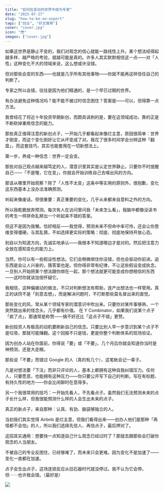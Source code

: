 ```yaml
---
title: "如何在变动的世界中成为专家"
date: "2025-07-27"
slug: "how-to-be-an-expert"
tags: ["创业", "好文推荐"]
cover: "cover.jpg"
icon: "😎"
images: ["cover.jpg"]
---
```

如果这世界是静止不变的，我们对观念的信心就能一路线性上升。某个想法经得起越多样、越严格的考验，就越可能是真的。许多人其实默默相信这一点——对「人性」这种变化不大的领域来说，这么想或许没错。



但对那些会变的东西——也就是几乎所有其他事物——你就不能再这样信任自己的判断了。



专家之所以会错，往往是因为他们精通的，是一个早已过期的世界。



有办法避免这种情况吗？能不能不被过时信念困住？答案是——可以，但得靠一点方法。



我曾经花了将近十年投资早期新创，而颇具讽刺的是，要在这领域成功，靠的正是不断砍掉重练信念的能力。



那些真正值得注意的新创点子，一开始几乎都看起来像烂主意，原因很简单：世界才刚变，而这个变化刚好让它从坏变成了对。我花了很多时间学会分辨这种「翻盘」，而这套技巧，其实也能套用在一切新想法上。



第一步，养成一种信念：世界一定会变。



那些对自己观点越来越笃定的人，潜意识里其实是认定世界静止。只要你不时提醒自己——「不是喔，它在变」，你就会开始训练自己去嗅出风的方向。



那该从哪里开始观察？除了「人性不太变」这条中等实用的原则外，很抱歉，变化这东西基本上没办法准确预测。



听起来像废话，但很重要：真正重要的变化，几乎从来都来自意料之外的方向。



所以我乾脆放弃预测。每次有人在访问里问我「未来怎么看」，我脑中都像没读书的考生一样拼命乱掰出一个听起来不错的答案。



但这不是因为我懒。恰好相反——我觉得，预测未来不但命中率可怜，还会让你思维变得僵硬。与其乱猜，不如选择更实际的策略：彻底、彻底地保持开放心态。



别自以为知道方向，先诚实地承认——我根本不知道哪边才是对的。然后把注意力全放在感知变化的能力上。



当然，你可以有一些假设性想法。它们会稍微绑住你没错，但也会驱动你前进。追东西是会让人兴奋的，猜答案也是。但你得非常有纪律，不让这些假设变成执念。
一旦别人开始把某个想法跟你绑在一起，那个想法就更可能变成你想相信的东西——这时你就该加倍怀疑它。



我相信，这种偏被动的做法，不只对判断想法有帮助，连产出想法也一样管用。真正的诀窍不是「刻意去想」，而是解决问题时，不打断那些莫名冒出来的直觉。



那些变化的风，常从某个领域专家的潜意识中吹出来。只要你对某件事够熟，一个突然跳出来的怪念头，几乎都有价值。
在 Y Combinator，如果我们说某个点子「疯了点」，那通常是称赞——搞不好还比「这点子不错」更赞。



新创投资人有极高的动机要刷新自己的信念。只要比别人早一步意识到某个点子不是垃圾，那就可能赚翻。这个回报不只是钱，更是你整个判断体系的现场验证。



因为创办人站在你面前，你得说「要」或「不要」，几个月后你就会知道你当时是神预测，还是大走眼。



那些说「不要」而错过 Google 的人（真的有几个），这笔帐会记一辈子。



凡是对想法要「下注」而非只评论的人，基本上都拥有这种自我纠错压力。任何人，只要愿意，也能拥有这种压力——你只要公开写下自己的判断。写在有标题、有持久性的地方——你会比闲聊时在意得多。



另一个我很常用的技巧：一开始先看人，不先看点子。虽然我们无法预测未来的点子长什么样，但我很能预测什么样的人会生出未来的点子。



真正的新点子，来自那种：认真、有劲、脑袋够独立的人。



当初我们其实觉得 Airbnb 是烂主意，但我们看得出来——创办人他们是那种「再怪都不会怕」的人，所以我们选择先信人、再信点子，最后押对了。



这招其实通用：想要快一点知道自己什么观念已经过时了？那就去跟那些会打破你观念的人当朋友。



不被自己的专业反困住，已经够难了，而未来只会更难。因为变化不是加速了——变化一直都在加速。



点子会生出点子，这场连锁反应从旧石器时代就没停过。我不认为它会停。
但⋯⋯也许我会错。（最好是）




![](https://prod-files-secure.s3.us-west-2.amazonaws.com/112d0858-5090-4d34-a606-b75eb8d65fd2/46476355-9cf3-4e99-9b7a-3531bc426380/1000202064.png?X-Amz-Algorithm=AWS4-HMAC-SHA256&X-Amz-Content-Sha256=UNSIGNED-PAYLOAD&X-Amz-Credential=ASIAZI2LB466SQBT6ELZ%2F20250819%2Fus-west-2%2Fs3%2Faws4_request&X-Amz-Date=20250819T223356Z&X-Amz-Expires=3600&X-Amz-Security-Token=IQoJb3JpZ2luX2VjEH4aCXVzLXdlc3QtMiJGMEQCIAjsLFFTLkto2UiORXbAGaySGCkFyXfUBaHk8fWeT%2FADAiBpgL2OmU9DsFz3BcvexshT3NZw%2BQVUcz9IThQkGltZZyqIBAjH%2F%2F%2F%2F%2F%2F%2F%2F%2F%2F8BEAAaDDYzNzQyMzE4MzgwNSIMbWoRaSxQ7Y0CU5WcKtwDl0uNcBgt5Bb72gg9qDRD5DJG4T2QiXg9h12oUf3ZmUnR2lUdhDXZadvx5fLEyF2E9nnzRtSCzDyhGtRKwYKL8HvClbEwVQ%2Bz8%2F5B49Dntuu%2FA16Z8FhRycSgIoiB6LcIKoAFrG9%2FCYPvply52NJXyU0HjSSycRt5lL97Y3IeM0tj9OXaSkmepcOTDuug5CY1aLE%2FV7CyMYKBYu1ZTsLEfwPSLatyMV3VRcOCemGH2aHqt81A0mYfqjjB8eG04fl8rpyVM0%2FgJHy0z63llrJcydstNbk1YRoGFNrovi2b3O95onkeVhRGnVOQAXyQ7vbeTq321dngydSvGvoe9TMkv8%2BfdfF0eSl1k51M0S4Onsz7Nj27DjRkZI2MiqsN5AYbkDYUQI4s2UgvTVgw%2FdOarnhO02uFeJbmUZ8n3PfGY2%2FuHZ8bV%2FVoSlshPvip3ViLKHDrvl4u%2FHb7f5KSrKMen3KK8kVpfKlTXeIv3BjdVzoPbEmx3Zqi9PAJEcSyedc%2ByORgd8TCDiX1hqHFVMGK2wGfF89r2PZFGz%2BNzuPKnu%2FKqrGcMl2T46eaP0QH3utYcYzazoBUxsmOY4wsdOmOOJN%2FixdegSDAUBv7pE%2BGRLboX%2BJWxFphsZGMAY0w6umTxQY6pgETyhZv9OjU5uFNsAvH5nms8b6jCp8VmSSQeapH%2BGi7RpI8SVOPG4BEr%2Fnvwla92ogaQ39VKNlh7wTkgQSby6MPTkdr3tKp%2FdMWv5W%2BkQFSvNRJjtsmXIzU%2B482QKzSKx7IdB815TTcWUz7NfkglWioU5JYxK76cf2ghjmCai5Jlpy0M0pwMmj3F4y17qeIDrdDbM9cxcQG6EKueJgxiINHIKOB24Qg&X-Amz-Signature=fb5d8e44e807ecf7e4d5360a6e7cd10dff222e2bd7845785fb5529500d6bf92d&X-Amz-SignedHeaders=host&x-amz-checksum-mode=ENABLED&x-id=GetObject)

